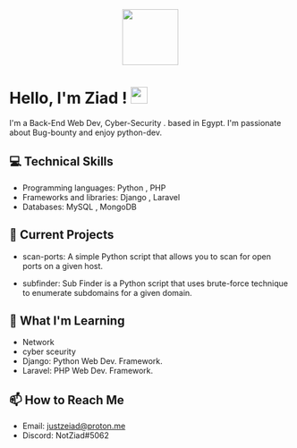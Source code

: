 <div id="header" align="center">
  <img src="https://media.giphy.com/media/M9gbBd9nbDrOTu1Mqx/giphy.gif" width="100"/>
</div>

# Hello, I'm Ziad ! <img src="https://raw.githubusercontent.com/MartinHeinz/MartinHeinz/master/wave.gif" width="30px" height="30px">

I'm a Back-End Web Dev, Cyber-Security . based in Egypt. I'm passionate about Bug-bounty and enjoy python-dev.



## 💻 Technical Skills

- Programming languages: Python , PHP
- Frameworks and libraries: Django , Laravel
- Databases: MySQL , MongoDB



## 🔭 Current Projects

- scan-ports: A simple Python script that allows you to scan for open ports on a given host.

- subfinder: Sub Finder is a Python script that uses brute-force technique to enumerate subdomains for a given domain.


## 🌱 What I'm Learning

- Network
- cyber sceurity
- Django: Python Web Dev. Framework.
- Laravel: PHP Web Dev. Framework.



## 📫 How to Reach Me

- Email: justzeiad@proton.me
- Discord: NotZiad#5062

